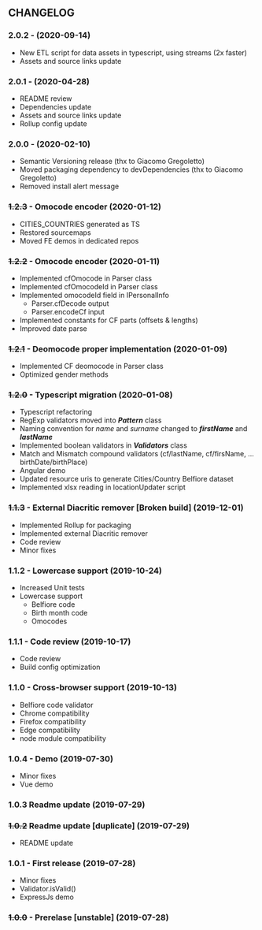## CHANGELOG
### 2.0.2 - (2020-09-14)
* New ETL script for data assets in typescript, using streams (2x faster)
* Assets and source links update

### 2.0.1 - (2020-04-28)
* README review
* Dependencies update
* Assets and source links update
* Rollup config update

### 2.0.0 - (2020-02-10)
* Semantic Versioning release (thx to Giacomo Gregoletto)
* Moved packaging dependency to devDependencies (thx to Giacomo Gregoletto)
* Removed install alert message

### ~~1.2.3~~ - Omocode encoder (2020-01-12)
* CITIES_COUNTRIES generated as TS
* Restored sourcemaps
* Moved FE demos in dedicated repos

### ~~1.2.2~~ - Omocode encoder (2020-01-11)
* Implemented cfOmocode in Parser class
* Implemented cfOmocodeId in Parser class
* Implemented omocodeId field in IPersonalInfo
  * Parser.cfDecode output
  * Parser.encodeCf input
* Implemented constants for CF parts (offsets & lengths)
* Improved date parse
  
### ~~1.2.1~~ - Deomocode proper implementation (2020-01-09)
* Implemented CF deomocode in Parser class
* Optimized gender methods

### ~~1.2.0~~ - Typescript migration (2020-01-08)
* Typescript refactoring
* RegExp validators moved into ***Pattern*** class
* Naming convention for *name* and *surname* changed to ***firstName*** and ***lastName***
* Implemented boolean validators in ***Validators*** class
* Match and Mismatch compound validators (cf/lastName, cf/firsName, ... birthDate/birthPlace)
* Angular demo
* Updated resource uris to generate Cities/Country Belfiore dataset
* Implemented xlsx reading in locationUpdater script

### ~~1.1.3~~ - External Diacritic remover [Broken build] (2019-12-01)
* Implemented Rollup for packaging
* Implemented external Diacritic remover
* Code review
* Minor fixes
  
### 1.1.2 - Lowercase support (2019-10-24)
* Increased Unit tests
* Lowercase support
  * Belfiore code
  * Birth month code
  * Omocodes

### 1.1.1 - Code review (2019-10-17)
* Code review
* Build config optimization

### 1.1.0 - Cross-browser support (2019-10-13)
* Belfiore code validator
* Chrome compatibility
* Firefox compatibility
* Edge compatibility
* node module compatibility

### 1.0.4 - Demo (2019-07-30)
* Minor fixes
* Vue demo

### 1.0.3 Readme update (2019-07-29)
### ~~1.0.2~~ Readme update [duplicate] (2019-07-29)
  * README update

### 1.0.1 - First release (2019-07-28)
  * Minor fixes
  * Validator.isValid()
  * ExpressJs demo

### ~~1.0.0~~ - Prerelase [unstable] (2019-07-28)